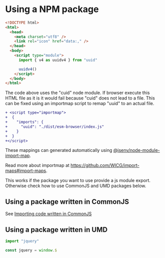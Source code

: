 # Using a NPM package

```html
<!DOCTYPE html>
<html>
  <head>
    <meta charset="utf8" />
    <link rel="icon" href="data:," />
  </head>
  <body>
    <script type="module">
      import { v4 as uuidv4 } from "uuid"

      uuidv4()
    </script>
  </body>
</html>
```

The code above uses the "cuid" node module. If browser execute this HTML file as it is it would fail because "cuid" does not lead to a file. This can be fixed using an importmap script to remap "uuid" to an actual file.

```diff
+ <script type="importmap">
+  {
+    "imports": {
+      "uuid": "./dist/esm-browser/index.js"
+    }
+  }
+</script>
```

These mappings can generated automatically using [@jsenv/node-module-import-map](https://github.com/jsenv/jsenv-node-module-import-map#node-module-import-map).

Read more about importmap at https://github.com/WICG/import-maps#import-maps.

This works if the package you want to use provide a js module export. Otherwise check how to use CommonJS and UMD packages below.

## Using a package written in CommonJS

See [Importing code written in CommonJS](./commonjs.md)

## Using a package written in UMD

```js
import "jquery"

const jquery = window.$
```
